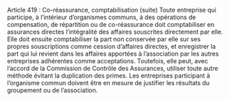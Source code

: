 Article 419 : Co-réassurance, comptabilisation (suite)
Toute entreprise qui participe, à l’intérieur d’organismes communs, à des opérations de compensation, de répartition ou de co-réassurance doit comptabiliser en assurances directes l’intégralité des affaires souscrites directement par elle.
Elle doit ensuite comptabiliser la part non conservée par elle sur ses propres souscriptions comme cession d’affaires directes, et enregistrer la part qui lui revient dans les affaires apportées à l’association par les autres entreprises adhérentes comme acceptations. Toutefois, elle peut, avec l’accord de la Commission de Contrôle des Assurances, utiliser toute autre méthode évitant la duplication des primes.
Les entreprises participant à l’organisme commun doivent être en mesure de justifier les résultats du groupement ou de l’association.